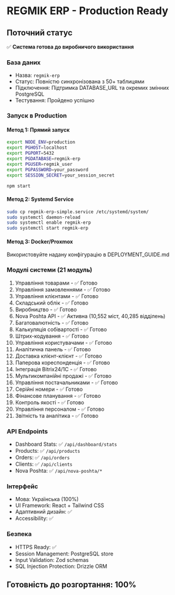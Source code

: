 # REGMIK ERP - Production Ready

## Поточний статус
✅ **Система готова до виробничого використання**

### База даних
- Назва: `regmik-erp`
- Статус: Повністю синхронізована з 50+ таблицями
- Підключення: Підтримка DATABASE_URL та окремих змінних PostgreSQL
- Тестування: Пройдено успішно

### Запуск в Production

#### Метод 1: Прямий запуск
```bash
export NODE_ENV=production
export PGHOST=localhost
export PGPORT=5432
export PGDATABASE=regmik-erp
export PGUSER=regmik_user
export PGPASSWORD=your_password
export SESSION_SECRET=your_session_secret

npm start
```

#### Метод 2: Systemd Service
```bash
sudo cp regmik-erp-simple.service /etc/systemd/system/
sudo systemctl daemon-reload
sudo systemctl enable regmik-erp
sudo systemctl start regmik-erp
```

#### Метод 3: Docker/Proxmox
Використовуйте надану конфігурацію в DEPLOYMENT_GUIDE.md

### Модулі системи (21 модуль)
1. Управління товарами - ✅ Готово
2. Управління замовленнями - ✅ Готово  
3. Управління клієнтами - ✅ Готово
4. Складський облік - ✅ Готово
5. Виробництво - ✅ Готово
6. Nova Poshta API - ✅ Активна (10,552 міст, 40,285 відділень)
7. Багатовалютність - ✅ Готово
8. Калькуляція собівартості - ✅ Готово
9. Штрих-кодування - ✅ Готово
10. Управління користувачами - ✅ Готово
11. Аналітична панель - ✅ Готово
12. Доставка клієнт-клієнт - ✅ Готово
13. Паперова кореспонденція - ✅ Готово
14. Інтеграція Bitrix24/1C - ✅ Готово
15. Мультикомпанійні продажі - ✅ Готово
16. Управління постачальниками - ✅ Готово
17. Серійні номери - ✅ Готово
18. Фінансове планування - ✅ Готово
19. Контроль якості - ✅ Готово
20. Управління персоналом - ✅ Готово
21. Звітність та аналітика - ✅ Готово

### API Endpoints
- Dashboard Stats: ✅ `/api/dashboard/stats`
- Products: ✅ `/api/products`
- Orders: ✅ `/api/orders`
- Clients: ✅ `/api/clients`
- Nova Poshta: ✅ `/api/nova-poshta/*`

### Інтерфейс
- Мова: Українська (100%)
- UI Framework: React + Tailwind CSS
- Адаптивний дизайн: ✅
- Accessibility: ✅

### Безпека
- HTTPS Ready: ✅
- Session Management: PostgreSQL store
- Input Validation: Zod schemas
- SQL Injection Protection: Drizzle ORM

## Готовність до розгортання: 100%
